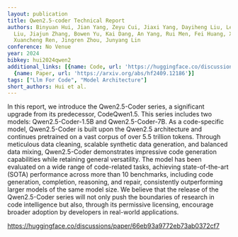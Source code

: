 ```yaml
---
layout: publication
title: Qwen2.5-coder Technical Report
authors: Binyuan Hui, Jian Yang, Zeyu Cui, Jiaxi Yang, Dayiheng Liu, Lei Zhang, Tianyu
  Liu, Jiajun Zhang, Bowen Yu, Kai Dang, An Yang, Rui Men, Fei Huang, Xingzhang Ren,
  Xuancheng Ren, Jingren Zhou, Junyang Lin
conference: No Venue
year: 2024
bibkey: hui2024qwen2
additional_links: [{name: Code, url: 'https://huggingface.co/discussions/paper/66eb93a9772eb73ab0372cf7'},
  {name: Paper, url: 'https://arxiv.org/abs/hf2409.12186'}]
tags: ["Llm For Code", "Model Architecture"]
short_authors: Hui et al.
---
```

In this report, we introduce the Qwen2.5-Coder series, a significant upgrade from its predecessor, CodeQwen1.5. This series includes two models: Qwen2.5-Coder-1.5B and Qwen2.5-Coder-7B. As a code-specific model, Qwen2.5-Coder is built upon the Qwen2.5 architecture and continues pretrained on a vast corpus of over 5.5 trillion tokens. Through meticulous data cleaning, scalable synthetic data generation, and balanced data mixing, Qwen2.5-Coder demonstrates impressive code generation capabilities while retaining general versatility. The model has been evaluated on a wide range of code-related tasks, achieving state-of-the-art (SOTA) performance across more than 10 benchmarks, including code generation, completion, reasoning, and repair, consistently outperforming larger models of the same model size. We believe that the release of the Qwen2.5-Coder series will not only push the boundaries of research in code intelligence but also, through its permissive licensing, encourage broader adoption by developers in real-world applications.

https://huggingface.co/discussions/paper/66eb93a9772eb73ab0372cf7